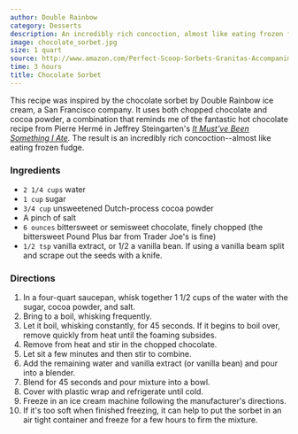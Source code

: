 ```yaml
---
author: Double Rainbow
category: Desserts
description: An incredibly rich concoction, almost like eating frozen fudge.
image: chocolate_sorbet.jpg
size: 1 quart
source: http://www.amazon.com/Perfect-Scoop-Sorbets-Granitas-Accompaniments/dp/1580088082/ref=sr_1_1?ie=UTF8&s=books&qid=1230264322&sr=1-1
time: 3 hours
title: Chocolate Sorbet
---
```


This recipe was inspired by the chocolate sorbet by Double Rainbow ice cream, a San Francisco company. It uses both chopped chocolate and cocoa powder, a combination that reminds me of the fantastic hot chocolate recipe from Pierre Hermé in Jeffrey Steingarten's _[It Must've Been Something I Ate](http://www.amazon.com/Mustve-Been-Something-I-Ate/dp/0375727124/ref=pd_bbs_sr_1?ie=UTF8&s=books&qid=1230264290&sr=8-1)._ The result is an incredibly rich concoction--almost like eating frozen fudge.

### Ingredients

* `2 1/4 cups` water
* `1 cup` sugar
* `3/4 cup` unsweetened Dutch-process cocoa powder
* A pinch of salt
* `6 ounces` bittersweet or semisweet chocolate, finely chopped (the bittersweet Pound Plus bar from Trader Joe's is fine)
* `1/2 tsp` vanilla extract, or 1/2 a vanilla bean. If using a vanilla beam split and scrape out the seeds with a knife.

### Directions

1. In a four-quart saucepan, whisk together 1 1/2 cups of the water with the sugar, cocoa powder, and salt.
2. Bring to a boil, whisking frequently.
3. Let it boil, whisking constantly, for 45 seconds. If it begins to boil over, remove quickly from heat until the foaming subsides.
4. Remove from heat and stir in the chopped chocolate.
5. Let sit a few minutes and then stir to combine.
6. Add the remaining water and vanilla extract (or vanilla bean) and pour into a blender.
7. Blend for 45 seconds and pour mixture into a bowl.
8. Cover with plastic wrap and refrigerate until cold.
9. Freeze in an ice cream machine following the manufacturer's directions.
10. If it's too soft when finished freezing, it can help to put the sorbet in an air tight container and freeze for a few hours to firm the mixture.